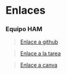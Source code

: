 # Enlaces

### Equipo HAM
> [Enlace a github](https://github.com/Arzeld/PortfolioDAW/blob/main/UD2/Ejercicios/Equipo%20HAM.pdf)

> [Enlace a la tarea](https://classroom.google.com/c/NjIwOTMzNTMyNTU3/a/NjIzNDQzMjYzNjgz/details)

> [Enlace a canva](https://www.canva.com/design/DAFvfD38cL4/PiqSIY4ONLcPilBI_TL87Q/edit?authuser=0)
